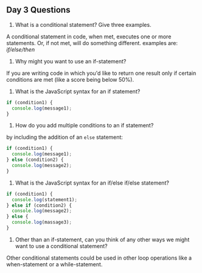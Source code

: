## Day 3 Questions

1. What is a conditional statement? Give three examples.

A conditional statement in code, when met, executes one or more statements. Or, if not met, will do something different. examples are: *if/else/then*

1. Why might you want to use an if-statement?

If you are writing code in which you'd like to return one result only if certain conditions are met (like a score being below 50%).

1. What is the JavaScript syntax for an if statement?

```javascript
if (condition1) {
  console.log(message1);
}
```

1. How do you add multiple conditions to an if statement?

by including the addition of an `else` statement:
```javascript
if (condition1) {
  console.log(message1);
} else (condition2) {
  console.log(message2);
}
```

1. What is the JavaScript syntax for an if/else if/else statement?

```javascript
if (condition1) {
  console.log(statement1);
} else if (condition2) {
  console.log(message2);
} else {
  console.log(massage3);
}
```

1. Other than an if-statement, can you think of any other ways we might want to use a conditional statement?

Other conditional statements could be used in other loop operations like a when-statement or a while-statement.
